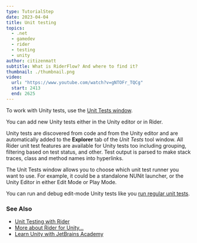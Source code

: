 ```yaml
---
type: TutorialStep
date: 2023-04-04
title: Unit testing
topics:
  - .net
  - gamedev
  - rider
  - testing
  - unity
author: citizenmatt
subtitle: What is RiderFlow? And where to find it?
thumbnail: ./thumbnail.png
video:
  url: "https://www.youtube.com/watch?v=gNTOFr_TQCg"
  start: 2413
  end: 2625
---
```


To work with Unity tests, use the [Unit Tests window](https://www.jetbrains.com/help/rider/Reference_Windows_Unit_Tests.html).

You can add new Unity tests either in the Unity editor or in Rider.

Unity tests are discovered from code and from the Unity editor and are automatically added to the **Explorer** tab of the _Unit Tests_ tool window.
All Rider unit test features are available for Unity tests too including grouping, filtering based on test status, and other. Test output is parsed to make stack traces, class and method names into hyperlinks.

The Unit Tests window allows you to choose which unit test runner you want to use. For example, it could be a standalone NUNit launcher, or the Unity Editor in either Edit Mode or Play Mode.

You can run and debug edit-mode Unity tests like you [run regular unit tests](https://www.jetbrains.com/help/rider/Executing_Analyzing_Tests.html).

### See Also

- [Unit Testing with Rider](https://www.jetbrains.com/guide/dotnet/tutorials/rider-essentials/unit-testing/)
- [More about Rider for Unity...](https://www.jetbrains.com/lp/dotnet-unity/)
- [Learn Unity with JetBrains Academy](https://hyperskill.org/tracks/36?utm=rider_guide)
